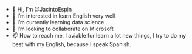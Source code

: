 - 👋 Hi, I’m @JacintoEspin
- 👀 I’m interested in learn English very well
- 🌱 I’m currently learning data science
- 💞️ I’m looking to collaborate on Microsoft 
- 📫 How to reach me, I aviable for learn a lot new things, I try to do my best with my English, because I speak Spanish.

<!---
JacintoEspin/JacintoEspin is a ✨ special ✨ repository because its `README.md` (this file) appears on your GitHub profile.
You can click the Preview link to take a look at your changes.
--->
